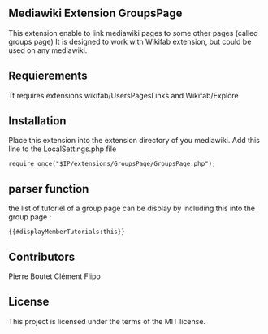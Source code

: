 ## Mediawiki Extension GroupsPage

This extension enable to link mediawiki pages to some other pages (called groups page)
It is designed to work with Wikifab extension, but could be used on any mediawiki.

## Requierements

Tt requires extensions wikifab/UsersPagesLinks and Wikifab/Explore

## Installation

Place this extension into the extension directory of you mediawiki.
Add this line to the LocalSettings.php file

	require_once("$IP/extensions/GroupsPage/GroupsPage.php");

## parser function

the list of tutoriel of a group page can be display by including this into the group page :

	{{#displayMemberTutorials:this}} 


## Contributors

Pierre Boutet
Clément Flipo

## License

This project is licensed under the terms of the MIT license.